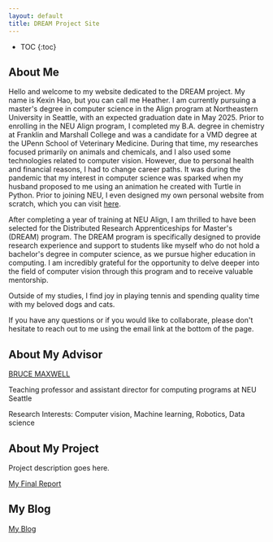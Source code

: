 ```yaml
---
layout: default
title: DREAM Project Site
---
```


* TOC
{:toc}

## About Me

Hello and welcome to my website dedicated to the DREAM project. My name is Kexin Hao, but you can call me Heather. I am currently pursuing a master's degree in computer science in the Align program at Northeastern University in Seattle, with an expected graduation date in May 2025. Prior to enrolling in the NEU Align program, I completed my B.A. degree in chemistry at Franklin and Marshall College and was a candidate for a VMD degree at the UPenn School of Veterinary Medicine. During that time, my researches focused primarily on animals and chemicals, and I also used some technologies related to computer vision. However, due to personal health and financial reasons, I had to change career paths. It was during the pandemic that my interest in computer science was sparked when my husband proposed to me using an animation he created with Turtle in Python. Prior to joining NEU, I even designed my own personal website from scratch, which you can visit [here](https://codingheather.github.io/My-Site-/).

After completing a year of training at NEU Align, I am thrilled to have been selected for the Distributed Research Apprenticeships for Master's (DREAM) program. The DREAM program is specifically designed to provide research experience and support to students like myself who do not hold a bachelor's degree in computer science, as we pursue higher education in computing. I am incredibly grateful for the opportunity to delve deeper into the field of computer vision through this program and to receive valuable mentorship. 

Outside of my studies, I find joy in playing tennis and spending quality time with my beloved dogs and cats.

If you have any questions or if you would like to collaborate, please don't hesitate to reach out to me using the email link at the bottom of the page.


## About My Advisor

[BRUCE MAXWELL](https://cs.colby.edu/maxwell/)

Teaching professor and assistant director for computing programs at NEU Seattle

Research Interests: Computer vision, Machine learning, Robotics, Data science 

## About My Project

Project description goes here.

[My Final Report](files/finalreport.pdf)

## My Blog

[My Blog](blog.html)
